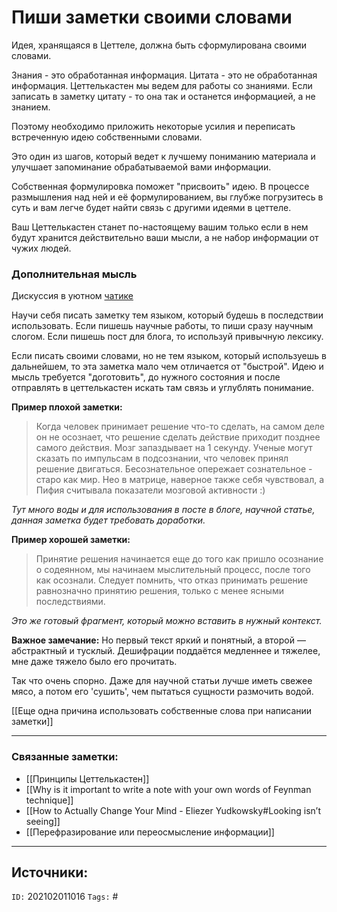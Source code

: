 # Пиши заметки своими словами

Идея, хранящаяся в Цеттеле, должна быть сформулирована своими словами. 

Знания - это обработанная информация. Цитата - это не обработанная информация. Цеттелькастен мы ведем для работы со знаниями. 
Если записать в заметку цитату - то она так и останется информацией, а не знанием. 

Поэтому необходимо приложить некоторые усилия и переписать встреченную идею собственными словами.

Это один из шагов, который ведет к лучшему пониманию материала и улучшает запоминание обрабатываемой вами информации. 

Собственная формулировка поможет "присвоить" идею. В процессе размышления над ней и её формулированием, вы глубже погрузитесь в суть и вам легче будет найти связь с другими идеями в цеттеле.

Ваш Цеттелькастен станет по-настоящему вашим только если в нем будут хранится действительно ваши мысли, а не набор информации от чужих людей.

### Дополнительная мысль
Дискуссия в уютном [чатике](https://t.me/Zettelkasten_ru/27258)

Научи себя писать заметку тем языком, который будешь в последствии использовать. Если пишешь научные работы, то пиши сразу научным слогом. Если пишешь пост для блога, то используй привычную лексику. 

Если писать своими словами, но не тем языком, который используешь в дальнейшем, то эта заметка мало чем отличается от "быстрой". Идею и мысль требуется "доготовить", до нужного состояния и после отправлять в цеттелькастен искать там связь и углублять понимание.

**Пример плохой заметки:** 
> Когда человек принимает решение что-то сделать, на самом деле он не осознает, что решение сделать действие приходит позднее самого действия. Мозг запаздывает на 1 секунду. Ученые могут сказать по импульсам в подсознании, что человек принял решение двигаться. Бесознательное опережает сознательное - старо как мир. Нео в матрице, наверное также себя чувствовал, а Пифия считывала показатели мозговой активности :)

*Тут много воды и для использования в посте в блоге, научной статье, данная заметка будет требовать доработки.*

**Пример хорошей заметки:** 
> Принятие решения начинается еще до того как пришло осознание о содеянном, мы начинаем мыслительный процесс, после того как осознали. Следует помнить, что отказ принимать решение равнозначно принятию решения, только с менее ясными последствиями. 
 
*Это же готовый фрагмент, который можно вставить в нужный контекст.*

**Важное замечание:**
Но первый текст яркий и понятный, а второй — абстрактный и тусклый. Дешифрации поддаётся медленнее и тяжелее, мне даже тяжело было его прочитать. 

Так что очень спорно. Даже для научной статьи лучше иметь свежее мясо, а потом его 'сушить', чем пытаться сущности размочить водой.

[[Еще одна причина использовать собственные слова при написании заметки]]


---
### Связанные заметки:
- [[Принципы Цеттелькастен]]
- [[Why is it important to write a note with your own words of Feynman technique]]
- [[How to Actually Change Your Mind - Eliezer Yudkowsky#Looking isn’t seeing]]
- [[Перефразирование или переосмысление информации]]

---
**Источники**: 
- 

`ID:` 202102011016
`Tags:` #